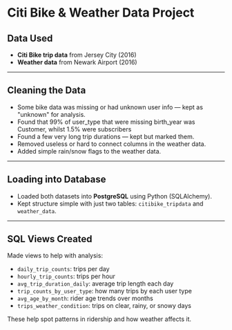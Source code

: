 # Citi Bike & Weather Data Project

## Data Used
- **Citi Bike trip data** from Jersey City (2016)
- **Weather data** from Newark Airport (2016)

---

## Cleaning the Data
- Some bike data was missing or had unknown user info — kept as "unknown" for analysis.
- Found that 99% of user_type that were missing birth_year was Customer, whilst 
  1.5% were subscribers
- Found a few very long trip durations — kept but marked them.
- Removed useless or hard to connect columns in the weather data.
- Added simple rain/snow flags to the weather data.

---

## Loading into Database
- Loaded both datasets into **PostgreSQL** using Python (SQLAlchemy).
- Kept structure simple with just two tables: `citibike_tripdata` and `weather_data`.

---

## SQL Views Created
Made views to help with analysis:

- `daily_trip_counts`: trips per day  
- `hourly_trip_counts`: trips per hour  
- `avg_trip_duration_daily`: average trip length each day  
- `trip_counts_by_user_type`: how many trips by each user type  
- `avg_age_by_month`: rider age trends over months  
- `trips_weather_condition`: trips on clear, rainy, or snowy days  

These help spot patterns in ridership and how weather affects it.
